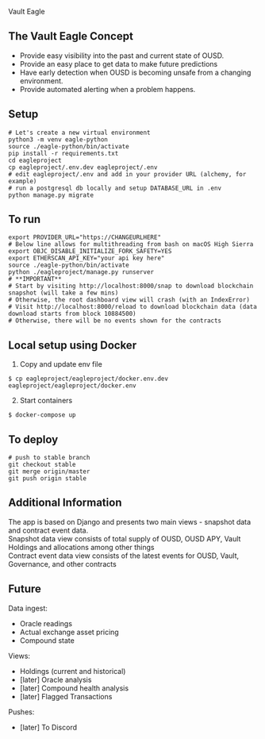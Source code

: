 Vault Eagle

## The Vault Eagle Concept

- Provide easy visibility into the past and current state of OUSD.
- Provide an easy place to get data to make future predictions
- Have early detection when OUSD is becoming unsafe from a changing environment.
- Provide automated alerting when a problem happens.

## Setup

    # Let's create a new virtual environment
    python3 -m venv eagle-python
    source ./eagle-python/bin/activate
    pip install -r requirements.txt
    cd eagleproject
    cp eagleproject/.env.dev eagleproject/.env
    # edit eagleproject/.env and add in your provider URL (alchemy, for example)
    # run a postgresql db locally and setup DATABASE_URL in .env
    python manage.py migrate

## To run

    export PROVIDER_URL="https://CHANGEURLHERE"
    # Below line allows for multithreading from bash on macOS High Sierra
    export OBJC_DISABLE_INITIALIZE_FORK_SAFETY=YES
    export ETHERSCAN_API_KEY="your api key here"
    source ./eagle-python/bin/activate
    python ./eagleproject/manage.py runserver
    # **IMPORTANT**
    # Start by visiting http://localhost:8000/snap to download blockchain snapshot (will take a few mins)
    # Otherwise, the root dashboard view will crash (with an IndexError)
    # Visit http://localhost:8000/reload to download blockchain data (data download starts from block 10884500)
    # Otherwise, there will be no events shown for the contracts

## Local setup using Docker

1. Copy and update env file

```
$ cp eagleproject/eagleproject/docker.env.dev eagleproject/eagleproject/docker.env
```

2. Start containers

```
$ docker-compose up
```

## To deploy

    # push to stable branch
    git checkout stable
    git merge origin/master
    git push origin stable

## Additional Information

The app is based on Django and presents two main views - snapshot data and contract event data.  
Snapshot data view consists of total supply of OUSD, OUSD APY, Vault Holdings and allocations among other things  
Contract event data view consists of the latest events for OUSD, Vault, Governance, and other contracts

## Future

Data ingest:

- Oracle readings
- Actual exchange asset pricing
- Compound state

Views:

- Holdings (current and historical)
- [later] Oracle analysis
- [later] Compound health analysis
- [later] Flagged Transactions

Pushes:

- [later] To Discord
